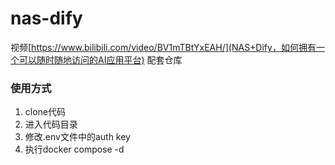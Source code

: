 # nas-dify

视频[https://www.bilibili.com/video/BV1mTBtYxEAH/](NAS+Dify，如何拥有一个可以随时随地访问的AI应用平台) 配套仓库
### 使用方式
1. clone代码
2. 进入代码目录
3. 修改.env文件中的auth key
4. 执行docker compose -d
